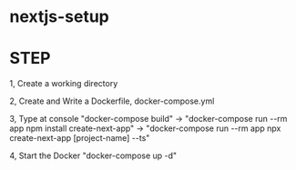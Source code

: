 # nextjs-setup
# STEP

1, Create a working directory

2, Create and Write a Dockerfile, docker-compose.yml

3, Type at console "docker-compose build" 
→ "docker-compose run --rm app npm install create-next-app" 
→ "docker-compose run --rm app npx create-next-app [project-name] --ts"

4, Start the Docker "docker-compose up -d"
